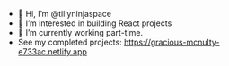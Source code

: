- 👋 Hi, I’m @tillyninjaspace
- 👀 I’m interested in building React projects
- 🌱 I’m currently working part-time.
- See my completed projects: https://gracious-mcnulty-e733ac.netlify.app

<!---
tillyninjaspace/tillyninjaspace is a ✨ special ✨ repository because its `README.md` (this file) appears on your GitHub profile.
You can click the Preview link to take a look at your changes.
--->
